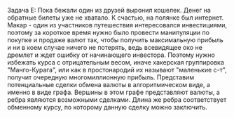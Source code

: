 Задача E:
Пока бежали один из друзей выронил кошелек. Денег на обратные билеты уже не хватало. К счастью, на полянке был интернет. Макар - один из участников путешествия интересовался инвестициями, поэтому за короткое время нужно было провести манипуляции по покупке и продаже валют так, чтобы получить максимальную прибыль и ни в коем случае ничего не потерять, ведь всевидящее око не дремлет и ждет ошибку от начинающего инвестора. Поэтому нужно избежать курса с отрицательным весом, иначе хакерская группировка "Манго-Курага", или как в простонародий их называют "маленькие с-т", получит очередную многомиллионную прибыль.
Представим потенциальные сделки обмена валюты в алгоритмическом виде, а именно в виде графа. Вершины в этом графе представляют валюты, а ребра являются возможными сделками. Длина же ребра соответствует обменному курсу, по которому данную сделку можно заключить.